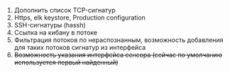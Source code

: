 1) Дополнить список TCP-сигнатур
2) Https, elk keystore, Production configuration
3) SSH-сигнатуры (hassh)
4) Ссылка на кибану в потоке
5) Фильтрация потоков по нераспознанным, возможность добавления для таких потоков сигнатур из интерфейса 
6) ~~Возможность указания интерфейса сенсора (сейчас по умолчанию используется первый найденный)~~
